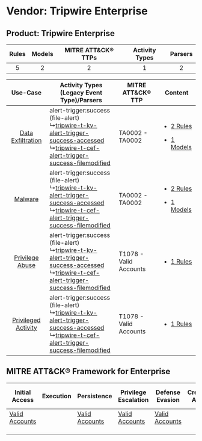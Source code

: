 Vendor: Tripwire Enterprise
===========================
Product: Tripwire Enterprise
----------------------------
| Rules | Models | MITRE ATT&CK® TTPs | Activity Types | Parsers |
|:-----:|:------:|:------------------:|:--------------:|:-------:|
|   5   |   2    |         2          |       1        |    2    |

|    Use-Case    | Activity Types (Legacy Event Type)/Parsers    | MITRE ATT&CK® TTP          | Content    |
|:----:| ---- | ---- | ---- |
|   [Data Exfiltration](../../../UseCases/uc_data_exfiltration.md)   |  alert-trigger:success (file-alert)<br> ↳[tripwire-t-kv-alert-trigger-success-accessed](Ps/pC_tripwiretkvalerttriggersuccessaccessed.md)<br> ↳[tripwire-t-cef-alert-trigger-success-filemodified](Ps/pC_tripwiretcefalerttriggersuccessfilemodified.md)<br> | TA0002 - TA0002<br>        | [<ul><li>2 Rules</li></ul><ul><li>1 Models</li></ul>](RM/r_m_tripwire_enterprise_tripwire_enterprise_Data_Exfiltration.md) |
|    [Malware](../../../UseCases/uc_malware.md)    |  alert-trigger:success (file-alert)<br> ↳[tripwire-t-kv-alert-trigger-success-accessed](Ps/pC_tripwiretkvalerttriggersuccessaccessed.md)<br> ↳[tripwire-t-cef-alert-trigger-success-filemodified](Ps/pC_tripwiretcefalerttriggersuccessfilemodified.md)<br> | TA0002 - TA0002<br>        | [<ul><li>2 Rules</li></ul><ul><li>1 Models</li></ul>](RM/r_m_tripwire_enterprise_tripwire_enterprise_Malware.md)    |
|     [Privilege Abuse](../../../UseCases/uc_privilege_abuse.md)     |  alert-trigger:success (file-alert)<br> ↳[tripwire-t-kv-alert-trigger-success-accessed](Ps/pC_tripwiretkvalerttriggersuccessaccessed.md)<br> ↳[tripwire-t-cef-alert-trigger-success-filemodified](Ps/pC_tripwiretcefalerttriggersuccessfilemodified.md)<br> | T1078 - Valid Accounts<br> | [<ul><li>1 Rules</li></ul>](RM/r_m_tripwire_enterprise_tripwire_enterprise_Privilege_Abuse.md)    |
| [Privileged Activity](../../../UseCases/uc_privileged_activity.md) |  alert-trigger:success (file-alert)<br> ↳[tripwire-t-kv-alert-trigger-success-accessed](Ps/pC_tripwiretkvalerttriggersuccessaccessed.md)<br> ↳[tripwire-t-cef-alert-trigger-success-filemodified](Ps/pC_tripwiretcefalerttriggersuccessfilemodified.md)<br> | T1078 - Valid Accounts<br> | [<ul><li>1 Rules</li></ul>](RM/r_m_tripwire_enterprise_tripwire_enterprise_Privileged_Activity.md)    |

MITRE ATT&CK® Framework for Enterprise
--------------------------------------
| Initial Access                                                      | Execution | Persistence                                                         | Privilege Escalation                                                | Defense Evasion                                                     | Credential Access | Discovery | Lateral Movement | Collection | Command and Control | Exfiltration | Impact |
| ------------------------------------------------------------------- | --------- | ------------------------------------------------------------------- | ------------------------------------------------------------------- | ------------------------------------------------------------------- | ----------------- | --------- | ---------------- | ---------- | ------------------- | ------------ | ------ |
| [Valid Accounts](https://attack.mitre.org/techniques/T1078)<br><br> |           | [Valid Accounts](https://attack.mitre.org/techniques/T1078)<br><br> | [Valid Accounts](https://attack.mitre.org/techniques/T1078)<br><br> | [Valid Accounts](https://attack.mitre.org/techniques/T1078)<br><br> |                   |           |                  |            |                     |              |        |